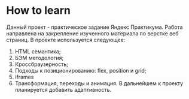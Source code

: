 # How to learn
Данный проект - практическое задание Яндекс Практикума. Работа направлена на закрепление изученного материала по верстке веб страниц. 
В проекте используется следующее:
1. HTML семантика;
2. БЭМ методология;
3. Кроссбраузерность;
4. Подходы к позиционированию: flex, position и grid;
5. iframes
6. Трансформация, переходы и анимация.
В дальнейшем к проекту планируется добавить адаптивность.
